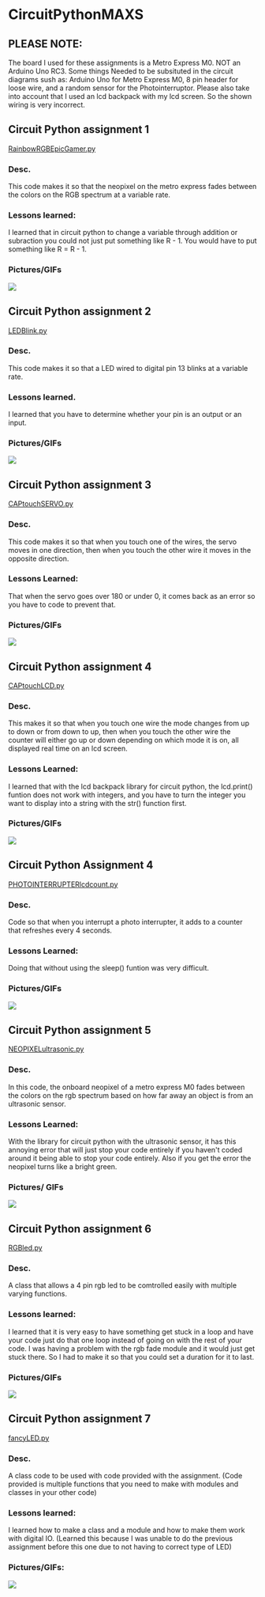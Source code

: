# CircuitPythonMAXS
## PLEASE NOTE:
The board I used for these assignments is a Metro Express M0. NOT an Arduino Uno RC3. Some things Needed to be subsituted in the circuit diagrams sush as: Arduino Uno for Metro Express M0, 8 pin header for loose wire, and a random sensor for the Photointerruptor. Please also take into account that I used an lcd backpack with my lcd screen. So the shown wiring is very incorrect.
## Circuit Python assignment 1
[RainbowRGBEpicGamer.py](https://github.com/msweet53/CircuitPythonMAXS/blob/main/Code/RainbowRGBEpicGamer.py)
### Desc.
This code makes it so that the neopixel on the metro express fades between the colors on the RGB spectrum at a variable rate.
### Lessons learned:
I learned that in circuit python to change a variable through addition or subraction you could not just put something like R - 1. You would have to put something like R = R - 1.
### Pictures/GIFs
![](RGBepicgamerGIF.gif)
## Circuit Python assignment 2
[LEDBlink.py](https://github.com/msweet53/CircuitPythonMAXS/blob/main/Code/LEDBlink.py)
### Desc.
This code makes it so that a LED wired to digital pin 13 blinks at a variable rate.
### Lessons learned.
I learned that you have to determine whether your pin is an output or an input.
### Pictures/GIFs
![](LEDBlinkGIF.gif)
## Circuit Python assignment 3
[CAPtouchSERVO.py](https://github.com/msweet53/CircuitPythonMAXS/blob/main/Code/CAPtouchSERVO.py)
### Desc.
This code makes it so that when you touch one of the wires, the servo moves in one direction, then when you touch the other wire it moves in the opposite direction.
### Lessons Learned:
That when the servo goes over 180 or under 0, it comes back as an error so you have to code to prevent that.
### Pictures/GIFs
![](CAPtouchSERVOGIF.gif)
## Circuit Python assignment 4
[CAPtouchLCD.py](https://github.com/msweet53/CircuitPythonMAXS/blob/main/Code/CAPtouchLCD.py)
### Desc.
This makes it so that when you touch one wire the mode changes from up to down or from down to up, then when you touch the other wire the counter will either go up or down depending on which mode it is on, all displayed real time on an lcd screen.
### Lessons Learned:
I learned that with the lcd backpack library for circuit python, the lcd.print() funtion does not work with integers, and you have to turn the integer you want to display into a string with the str() function first.
### Pictures/GIFs
![](CAPtouchLCDGIF.gif)
## Circuit Python Assignment 4
[PHOTOINTERRUPTERlcdcount.py](https://github.com/msweet53/CircuitPythonMAXS/blob/main/Code/PHOTOINTERRUPTERlcdcount.py)
### Desc.
Code so that when you interrupt a photo interrupter, it adds to a counter that refreshes every 4 seconds.
### Lessons Learned:
Doing that without using the sleep() funtion was very difficult.
### Pictures/GIFs
![](PHOTOINTERRUPTERlcdcountGIF.gif)
## Circuit Python assignment 5
[NEOPIXELultrasonic.py](https://github.com/msweet53/CircuitPythonMAXS/blob/main/Code/NEOPIXELultrasonic.py)
### Desc.
In this code, the onboard neopixel of a metro express M0 fades between the colors on the rgb spectrum based on how far away an object is from an ultrasonic sensor.
### Lessons Learned:
With the library for circuit python with the ultrasonic sensor, it has this annoying error that will just stop your code entirely if you haven't coded around it being able to stop your code entirely. Also if you get the error the neopixel turns like a bright green.
### Pictures/ GIFs
![](ULTRASONICneopixelGIF.gif)
## Circuit Python assignment 6
[RGBled.py](https://github.com/msweet53/CircuitPythonMAXS/blob/main/Code/RGBled.py)
### Desc.
A class that allows a 4 pin rgb led to be comtrolled easily with multiple varying functions.
### Lessons learned:
I learned that it is very easy to have something get stuck in a loop and have your code just do that one loop instead of going on with the rest of your code. I was having a problem with the rgb fade module and it would just get stuck there. So I had to make it so that you could set a duration for it to last. 
### Pictures/GIFs
![](RGBledGIF.gif)
## Circuit Python assignment 7
[fancyLED.py](https://github.com/msweet53/CircuitPythonMAXS/blob/main/Code/fancyLED.py)
### Desc.
A class code to be used with code provided with the assignment. (Code provided is multiple functions that you need to make with modules and classes in your other code)
### Lessons learned:
I learned how to make a class and a module and how to make them work with digital IO. (Learned this because I was unable to do the previous assignment before this one due to not having to correct type of LED)
### Pictures/GIFs:
![](fancyLEDGIF.gif)
